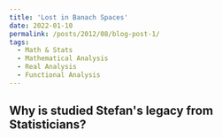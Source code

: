 ```yaml
---
title: 'Lost in Banach Spaces'
date: 2022-01-10
permalink: /posts/2012/08/blog-post-1/
tags:
  - Math & Stats
  - Mathematical Analysis
  - Real Analysis
  - Functional Analysis
---
```


Why is studied Stefan's legacy from Statisticians?
------
